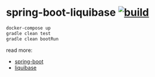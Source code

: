 # spring-boot-liquibase [![build](https://travis-ci.org/daggerok/spring-boot-liquibase.svg?branch=master)](https://travis-ci.org/daggerok/spring-bood-liquibase)


```bash
docker-compose up
gradle clean test
gradle clean bootRun
```

read more:
- [spring-boot](https://spring.io/)
- [liquibase](http://www.liquibase.org/)
